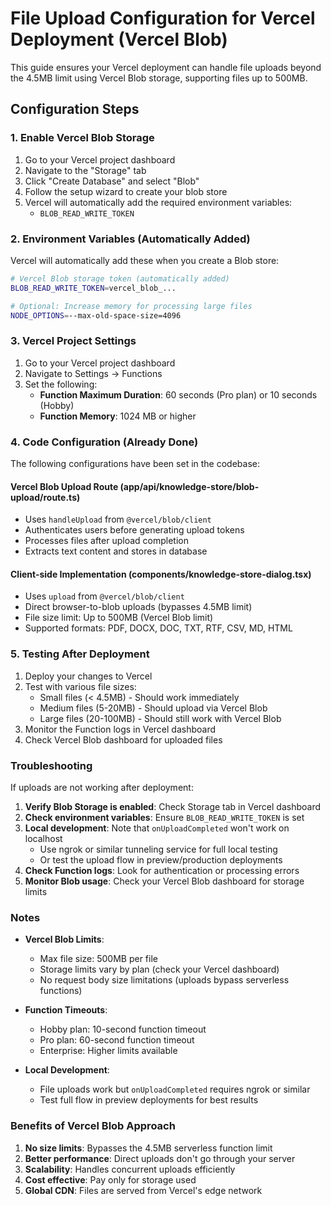 # File Upload Configuration for Vercel Deployment (Vercel Blob)

This guide ensures your Vercel deployment can handle file uploads beyond the 4.5MB limit using Vercel Blob storage, supporting files up to 500MB.

## Configuration Steps

### 1. Enable Vercel Blob Storage

1. Go to your Vercel project dashboard
2. Navigate to the "Storage" tab
3. Click "Create Database" and select "Blob"
4. Follow the setup wizard to create your blob store
5. Vercel will automatically add the required environment variables:
   - `BLOB_READ_WRITE_TOKEN`

### 2. Environment Variables (Automatically Added)

Vercel will automatically add these when you create a Blob store:

```bash
# Vercel Blob storage token (automatically added)
BLOB_READ_WRITE_TOKEN=vercel_blob_...

# Optional: Increase memory for processing large files
NODE_OPTIONS=--max-old-space-size=4096
```

### 3. Vercel Project Settings

1. Go to your Vercel project dashboard
2. Navigate to Settings → Functions
3. Set the following:
   - **Function Maximum Duration**: 60 seconds (Pro plan) or 10 seconds (Hobby)
   - **Function Memory**: 1024 MB or higher

### 4. Code Configuration (Already Done)

The following configurations have been set in the codebase:

#### Vercel Blob Upload Route (app/api/knowledge-store/blob-upload/route.ts)
- Uses `handleUpload` from `@vercel/blob/client`
- Authenticates users before generating upload tokens
- Processes files after upload completion
- Extracts text content and stores in database

#### Client-side Implementation (components/knowledge-store-dialog.tsx)
- Uses `upload` from `@vercel/blob/client`
- Direct browser-to-blob uploads (bypasses 4.5MB limit)
- File size limit: Up to 500MB (Vercel Blob limit)
- Supported formats: PDF, DOCX, DOC, TXT, RTF, CSV, MD, HTML

### 5. Testing After Deployment

1. Deploy your changes to Vercel
2. Test with various file sizes:
   - Small files (< 4.5MB) - Should work immediately
   - Medium files (5-20MB) - Should upload via Vercel Blob
   - Large files (20-100MB) - Should still work with Vercel Blob
3. Monitor the Function logs in Vercel dashboard
4. Check Vercel Blob dashboard for uploaded files

### Troubleshooting

If uploads are not working after deployment:

1. **Verify Blob Storage is enabled**: Check Storage tab in Vercel dashboard
2. **Check environment variables**: Ensure `BLOB_READ_WRITE_TOKEN` is set
3. **Local development**: Note that `onUploadCompleted` won't work on localhost
   - Use ngrok or similar tunneling service for full local testing
   - Or test the upload flow in preview/production deployments
4. **Check Function logs**: Look for authentication or processing errors
5. **Monitor Blob usage**: Check your Vercel Blob dashboard for storage limits

### Notes

- **Vercel Blob Limits**:
  - Max file size: 500MB per file
  - Storage limits vary by plan (check your Vercel dashboard)
  - No request body size limitations (uploads bypass serverless functions)
  
- **Function Timeouts**:
  - Hobby plan: 10-second function timeout
  - Pro plan: 60-second function timeout
  - Enterprise: Higher limits available
  
- **Local Development**:
  - File uploads work but `onUploadCompleted` requires ngrok or similar
  - Test full flow in preview deployments for best results

### Benefits of Vercel Blob Approach

1. **No size limits**: Bypasses the 4.5MB serverless function limit
2. **Better performance**: Direct uploads don't go through your server
3. **Scalability**: Handles concurrent uploads efficiently
4. **Cost effective**: Pay only for storage used
5. **Global CDN**: Files are served from Vercel's edge network 